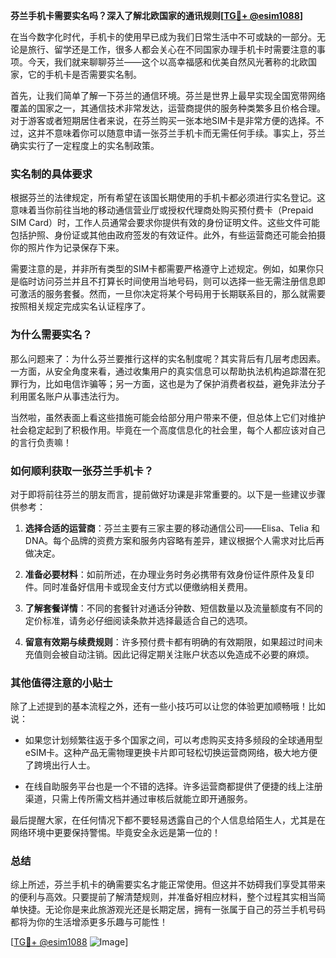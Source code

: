**芬兰手机卡需要实名吗？深入了解北欧国家的通讯规则[[TG💪+ @esim1088](https://t.me/s/esim1088)]**

在当今数字化时代，手机卡的使用早已成为我们日常生活中不可或缺的一部分。无论是旅行、留学还是工作，很多人都会关心在不同国家办理手机卡时需要注意的事项。今天，我们就来聊聊芬兰——这个以高幸福感和优美自然风光著称的北欧国家，它的手机卡是否需要实名制。

首先，让我们简单了解一下芬兰的通信环境。芬兰是世界上最早实现全国宽带网络覆盖的国家之一，其通信技术非常发达，运营商提供的服务种类繁多且价格合理。对于游客或者短期居住者来说，在芬兰购买一张本地SIM卡是非常方便的选择。不过，这并不意味着你可以随意申请一张芬兰手机卡而无需任何手续。事实上，芬兰确实实行了一定程度上的实名制政策。

### 实名制的具体要求

根据芬兰的法律规定，所有希望在该国长期使用的手机卡都必须进行实名登记。这意味着当你前往当地的移动通信营业厅或授权代理商处购买预付费卡（Prepaid SIM Card）时，工作人员通常会要求你提供有效的身份证明文件。这些文件可能包括护照、身份证或其他由政府签发的有效证件。此外，有些运营商还可能会拍摄你的照片作为记录保存下来。

需要注意的是，并非所有类型的SIM卡都需要严格遵守上述规定。例如，如果你只是临时访问芬兰并且不打算长时间使用当地号码，则可以选择一些无需注册信息即可激活的服务套餐。然而，一旦你决定将某个号码用于长期联系目的，那么就需要按照相关规定完成实名认证程序了。

### 为什么需要实名？

那么问题来了：为什么芬兰要推行这样的实名制度呢？其实背后有几层考虑因素。一方面，从安全角度来看，通过收集用户的真实信息可以帮助执法机构追踪潜在犯罪行为，比如电信诈骗等；另一方面，这也是为了保护消费者权益，避免非法分子利用匿名账户从事违法行为。

当然啦，虽然表面上看这些措施可能会给部分用户带来不便，但总体上它们对维护社会稳定起到了积极作用。毕竟在一个高度信息化的社会里，每个人都应该对自己的言行负责嘛！

### 如何顺利获取一张芬兰手机卡？

对于即将前往芬兰的朋友而言，提前做好功课是非常重要的。以下是一些建议步骤供参考：

1. **选择合适的运营商**：芬兰主要有三家主要的移动通信公司——Elisa、Telia 和 DNA。每个品牌的资费方案和服务内容略有差异，建议根据个人需求对比后再做决定。
   
2. **准备必要材料**：如前所述，在办理业务时务必携带有效身份证件原件及复印件。同时准备好信用卡或现金支付方式以便缴纳相关费用。

3. **了解套餐详情**：不同的套餐针对通话分钟数、短信数量以及流量额度有不同的定价标准，请务必仔细阅读条款并选择最适合自己的选项。

4. **留意有效期与续费规则**：许多预付费卡都有明确的有效期限，如果超过时间未充值则会被自动注销。因此记得定期关注账户状态以免造成不必要的麻烦。

### 其他值得注意的小贴士

除了上述提到的基本流程之外，还有一些小技巧可以让您的体验更加顺畅哦！比如说：

- 如果您计划频繁往返于多个国家之间，可以考虑购买支持多频段的全球通用型eSIM卡。这种产品无需物理更换卡片即可轻松切换运营商网络，极大地方便了跨境出行人士。
  
- 在线自助服务平台也是一个不错的选择。许多运营商都提供了便捷的线上注册渠道，只需上传所需文档并通过审核后就能立即开通服务。

最后提醒大家，在任何情况下都不要轻易透露自己的个人信息给陌生人，尤其是在网络环境中更要保持警惕。毕竟安全永远是第一位的！

### 总结

综上所述，芬兰手机卡的确需要实名才能正常使用。但这并不妨碍我们享受其带来的便利与高效。只要提前了解清楚规则，并准备好相应材料，整个过程其实相当简单快捷。无论你是来此旅游观光还是长期定居，拥有一张属于自己的芬兰手机号码都将为你的生活增添更多乐趣与可能性！

[[TG💪+ @esim1088](https://t.me/s/esim1088) ![Image](https://i.postimg.cc/4NQfJmqS/Snipaste-2025-05-13-00-14-12.png)]